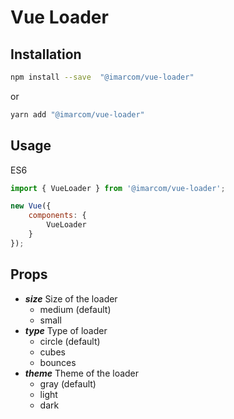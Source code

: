 # Vue Loader #

## Installation ##

```bash
npm install --save  "@imarcom/vue-loader"
```

or 

```bash
yarn add "@imarcom/vue-loader"
```

## Usage ##
ES6
```js
import { VueLoader } from '@imarcom/vue-loader';

new Vue({
    components: {
        VueLoader
    }
});
```

## Props ##
- ***size*** Size of the loader
   - medium (default)
   - small
- ***type*** Type of loader
   - circle (default)
   - cubes
   - bounces
- ***theme*** Theme of the loader
   - gray (default)   
   - light
   - dark
